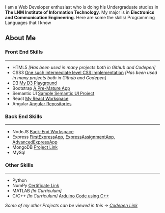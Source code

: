 I am a Web Developer enthusiast who is doing his Undergraduate studies in __The LNM Institute of Information Technology__. My major is in __Electronics and Communication Engineering__. Here are some the skills/ Programming Languages that I know
## About Me
### Front End Skills
-------------------------------------------------------------------------------------------------------------
- HTML5           _[Has been used in many projects both in Github and Codepen]_
- CSS3            [One such intermediate level CSS implementation](https://codepen.io/krishnan2098/pen/QOMJQx) _[Has been used in many projects both in Github and Codepen]_
- D3              [My D3 Playground](https://github.com/krishnan2098/D3-Playground)
- Bootstrap       [A Pre-Mature App](https://codepen.io/krishnan2098/pen/GEgvag)
- Semantic UI     [Sample Semantic UI Project](https://github.com/krishnan2098/S52_Leveraging-NASA-USGS-API)
- React           [My React Workspace](https://github.com/krishnan2098/React-Workspace)
- Angular         [Angular Repositories](https://github.com/krishnan2098?tab=repositories)

### Back End Skills
-------------------------------------------------------------------------------------------------------------
- NodeJS          [Back-End Workspace](https://github.com/krishnan2098/Back-End-Workspace)
- Express         [FirstExpressApp](https://github.com/krishnan2098/Back-End-Workspace/tree/master/FirstExpressApp), [ExpressAssignmentApp](https://github.com/krishnan2098/Back-End-Workspace/tree/master/ExpressAssignment), [AdvancedExpressApp](https://github.com/krishnan2098/Back-End-Workspace/tree/master/MoreExpress)
- MongoDB         [Project Link](https://github.com/krishnan2098/Back-End-Workspace/tree/master/Databases)
- MySql           

### Other Skills
-------------------------------------------------------------------------------------------------------------
- Python          
- NumPy           [Certificate Link](https://drive.google.com/file/d/0B0yE3_sJjy6ieEJDdWo1YWYxUkxBeXA5U0VERS00SngybU1F/view)
- MATLAB          _[In Curriculum]_
- C/C++           _[In Curriculum]_ [Arduino Code using C++](https://github.com/krishnan2098/Design-Lab)

_Some of my other Projects can be viewed in this -> [Codepen Link](https://codepen.io/dashboard?type=view&opts_itemType=pen&opts_filter=all&opts_orderBy=id&opts_orderDirection=0&opts_tag=0&displayType=list&previewType=iframe&page=0)_
